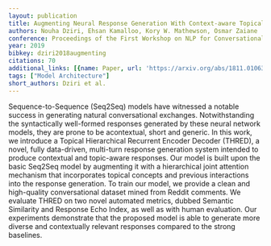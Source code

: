 ```yaml
---
layout: publication
title: Augmenting Neural Response Generation With Context-aware Topical Attention
authors: Nouha Dziri, Ehsan Kamalloo, Kory W. Mathewson, Osmar Zaiane
conference: Proceedings of the First Workshop on NLP for Conversational AI
year: 2019
bibkey: dziri2018augmenting
citations: 70
additional_links: [{name: Paper, url: 'https://arxiv.org/abs/1811.01063'}]
tags: ["Model Architecture"]
short_authors: Dziri et al.
---
```

Sequence-to-Sequence (Seq2Seq) models have witnessed a notable success in
generating natural conversational exchanges. Notwithstanding the syntactically
well-formed responses generated by these neural network models, they are prone
to be acontextual, short and generic. In this work, we introduce a Topical
Hierarchical Recurrent Encoder Decoder (THRED), a novel, fully data-driven,
multi-turn response generation system intended to produce contextual and
topic-aware responses. Our model is built upon the basic Seq2Seq model by
augmenting it with a hierarchical joint attention mechanism that incorporates
topical concepts and previous interactions into the response generation. To
train our model, we provide a clean and high-quality conversational dataset
mined from Reddit comments. We evaluate THRED on two novel automated metrics,
dubbed Semantic Similarity and Response Echo Index, as well as with human
evaluation. Our experiments demonstrate that the proposed model is able to
generate more diverse and contextually relevant responses compared to the
strong baselines.